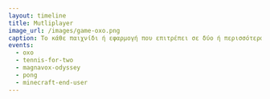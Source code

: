 ```yaml
---
layout: timeline 
title: Mutliplayer
image_url: /images/game-oxo.png
caption: Το κάθε παιχνίδι ή εφαρμογή που επιτρέπει σε δύο ή περισσότερα άτομα να αλλιλεπιδράσουν μεταξύ τους μέσα στο ίδιο περιβάλλον την ίδια χρονική στιγμή. Αυτό μπορεί να συμβαίνει είτε ενώ βρισκονταί στο ίδιο δωμάτιο είτε στο ίδιο υπολογιστικό σύστημα.
events:
  - oxo
  - tennis-for-two
  - magnavox-odyssey
  - pong
  - minecraft-end-user
---
```

